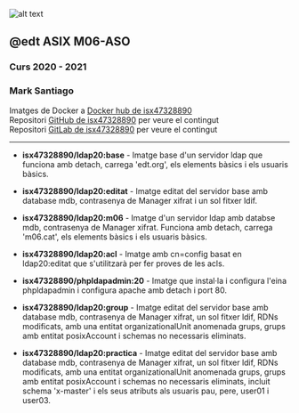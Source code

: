 ![alt text][logo]

## @edt ASIX M06-ASO
### Curs 2020 - 2021
### Mark Santiago

Imatges de Docker a [Docker hub de isx47328890]  
Repositori [GitHub de isx47328890] per veure el contingut  
Repositori [GitLab de isx47328890] per veure el contingut

---
* **isx47328890/ldap20:base** - Imatge base d'un servidor ldap que funciona amb detach, carrega 'edt.org', els elements bàsics i els usuaris bàsics.


* **isx47328890/ldap20:editat** - Imatge editat del servidor base amb database mdb, contrasenya de Manager xifrat i un sol fitxer ldif.


* **isx47328890/ldap20:m06** - Imatge d'un servidor ldap amb databse mdb, contrasenya de Manager xifrat. Funciona amb detach, carrega 'm06.cat', els elements bàsics i els usuaris bàsics.


* **isx47328890/ldap20:acl** -  Imatge amb cn=config basat en ldap20:editat que s'utilitzarà per fer proves de les acls.

* **isx47328890/phpldapadmin:20** - Imatge que instal·la i configura l'eina phpldapadmin i configura apache amb detach i port 80.

* **isx47328890/ldap20:group** - Imatge editat del servidor base amb database mdb, contrasenya de Manager xifrat, un sol fitxer ldif, RDNs modificats, amb una entitat organizationalUnit anomenada grups, grups amb entitat posixAccount i schemas no necessaris eliminats.

* **isx47328890/ldap20:practica** - Imatge editat del servidor base amb database mdb, contrasenya de Manager xifrat, un sol fitxer ldif, RDNs modificats, amb una entitat organizationalUnit anomenada grups, grups amb entitat posixAccount i schemas no necessaris eliminats, incluit schema 'x-master' i els seus atributs als usuaris pau, pere, user01 i user03.

[logo]: https://www.openldap.org/images/headers/LDAPworm.gif
[Docker hub de isx47328890]: https://hub.docker.com/u/isx47328890
[GitHub de isx47328890]: https://github.com/isx47328890/ldap20
[GitLab de isx47328890]: https://gitlab.com/isx47328890/ldap20
